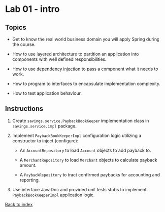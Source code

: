 Lab 01 - intro
==
Topics
--
* Get to know the real world business domain you will apply Spring during the course.

* How to use layered architecture to partition an application into components with well defined responsibilities.

* How to use [dependency injection][1] to pass a component what it needs to work.

* How to program to interfaces to encapsulate implementation complexity.

* How to test application behaviour.

Instructions
--
1. Create `savings.service.PaybackBookKeeper` implementation class in `savings.service.impl` package.

2. Implement `PaybackBookKeeperImpl` configuration logic utilizing a constructor to inject (configure):

    * An `AccountRepository` to load `Account` objects to add payback to.

    * A `MerchantRepository` to load `Merchant` objects to calculate payback amount.

    * A `PaybackRepository` to tract confirmed paybacks for accounting and reporting.

3. Use interface JavaDoc and provided unit tests stubs to implement `PaybackBookKeeperImpl` application logic.

[Back to index](..)

 [1]: http://docs.spring.io/spring/docs/3.2.4.RELEASE/spring-framework-reference/html/beans.html#overview-dependency-injection
